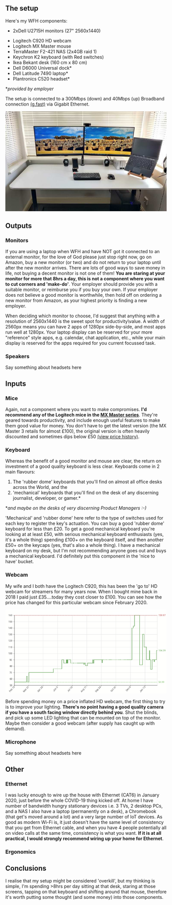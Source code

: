 ## The setup

Here's my WFH components:

* 2xDell U2715H monitors (27" 2560x1440)
- Logitech C920 HD webcam
- Logitech MX Master mouse
- TerraMaster F2-421 NAS (2x4GB raid 1)
- Keychron K2 keyboard (with Red switches)
- Ikea Bekant desk (160 cm x 80 cm)
- Dell D6000 Universal dock*
- Dell Latitude 7490 laptop*
- Plantronics C520 headset*

**provided by employer*

The setup is connected to a 300Mbps (down) and 40Mbps (up) Broadband connection [(g.fast)](https://en.wikipedia.org/wiki/G.fast) via Gigabit Ethernet.

![article4figure1](images/article4figure1.jpg)

## Outputs

### Monitors

If you are using a laptop when WFH and have NOT got it connected to an external monitor, for the love of God please just stop right now, go on Amazon, buy a new monitor (or two) and do not return to your laptop until after the new monitor arrives. There are lots of good ways to save money in life, not buying a decent monitor is not one of them!  **You are staring at your monitor for more that 8hrs a day, this is not a component where you want to cut corners and 'make-do'**. Your employer should provide you with a suitable monitor, or reimburse you if you buy your own. If your employer does not believe a good monitor is worthwhile, then hold off on ordering a new monitor from Amazon, as your highest priority is finding a new employer.

When deciding which monitor to choose, I'd suggest that anything with a resolution of 2560x1440 is the sweet spot for productivity\value.  A width of 2560px means you can have 2 apps of 1280px side-by-side, and most apps run well at 1280px. Your laptop display can be reserved for your more "reference" style apps, e.g. calendar, chat application, etc., while your main display is reserved for the apps required for you current focussed task.

### Speakers
Say something about headsets here

## Inputs


### Mice

Again, not a component where you want to make compromises. **I'd recommend any of the Logitech mice in the [MX Master series](https://www.logitech.com/en-gb/mx/master-series.html)**. They're geared towards productivity, and include enough useful features to make them good value for money. You don't have to get the latest version (the MX Master 3 retails for almost £100), the original version is often heavily discounted and sometimes dips below £50 [(view price history)](https://uk.camelcamelcamel.com/product/B00ULNAOMA).

### Keyboard

Whereas the benefit of a good monitor and mouse are clear, the return on investment of a good quality keyboard is less clear. Keyboards come in 2 main flavours:

1. The 'rubber dome' keyboards that you'll find on almost all office desks across the World, and the
2. 'mechanical' keyboards that you'll find on the desk of any discerning journalist, developer, or gamer.*

**and maybe on the desks of very discerning Product Managers :-)*

'Mechanical' and 'rubber dome' here refer to the type of switches used for each key to register the key's actuation. You can buy a good 'rubber dome' keyboard for less than £20. To get a good mechanical keyboard you're looking at at least £50, with serious mechanical keyboard enthusiasts (yes, it's a whole thing) spending £100+ on the keyboard itself, and then another £50+ on the keycaps (yes, that's also a whole thing). I have a mechanical keyboard on my desk, but I'm not recommending anyone goes out and buys a mechanical keyboard. I'd definitely put this component in the 'nice to have' bucket.

### Webcam

My wife and I both have the Logitech C920, this has been the 'go to' HD webcam for streamers for many years now. When I bought mine back in 2018 I paid just £35....today they cost closer to £100. You can see how the price has changed for this particular webcam since February 2020.

![article4image2](images/article4figure2.png)

Before spending money on a price inflated HD webcam, the first thing to try is to improve your lighting. **There's no point having a good quality camera if you have a south facing window directly behind you**. Shut the blinds, and pick up some LED lighting that can be mounted on top of the monitor. Maybe then consider a good webcam (after supply has caught up with demand).

### Microphone
Say something about headsets here

## Other

### Ethernet

I was lucky enough to wire up the house with Ethernet (CAT6) in January 2020, just before the whole COVID-19 thing kicked off. At home I have number of bandwidth hungry stationary devices i.e. 3 TVs, 2 desktop PCs, and a NAS I also have a laptop (permanently on a desk), a Chromebook (that get's moved around a lot) and a very large number of IoT devices. As good as modern Wi-Fi is, it just doesn't have the same level of consistency that you get from Ethernet cable, and when you have 4 people potentially all on video calls at the same time, consistency is what you want. **If it is at all practical, I would strongly recommend wiring up your home for Ethernet**.

### Ergonomics



## Conclusions

I realise that my setup might be considered 'overkill', but my thinking is simple, I'm spending >8hrs per day sitting at that desk, staring at those screens, tapping on that keyboard and shifting around that mouse, therefore it's worth putting some thought (and some money) into those components.

